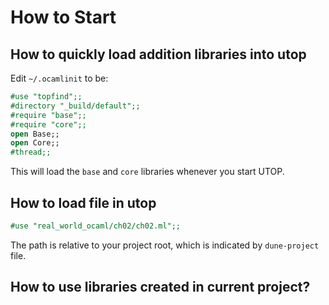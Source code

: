 # How to Start 

## How to quickly load addition libraries into utop 

Edit `~/.ocamlinit` to be:

```ocaml
#use "topfind";;
#directory "_build/default";;
#require "base";;
#require "core";;
open Base;;
open Core;;
#thread;;
```

This will load the `base` and `core` libraries whenever you start UTOP.

## How to load file in utop 

```ocaml 
#use "real_world_ocaml/ch02/ch02.ml";;
```

The path is relative to your project root, which is indicated by `dune-project` file.

## How to use libraries created in current project?
